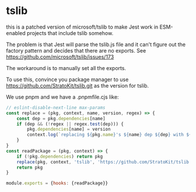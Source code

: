 # tslib

this is a patched version of microsoft/tslib to make Jest work in ESM-enabled projects that include tslib somehow.

The problem is that Jest will parse the tslib.js file and it can't figure out the factory pattern and decides that there are no exports. See https://github.com/microsoft/tslib/issues/173

The workaround is to manually set all the exports.

To use this, convince you package manager to use https://github.com/StratoKit/tslib.git as the version for tslib.

We use pnpm and we have a .pnpmfile.cjs like:

```js
// eslint-disable-next-line max-params
const replace = (pkg, context, name, version, regex) => {
	const dep = pkg.dependencies[name]
	if (dep && (!regex || regex.test(dep))) {
		pkg.dependencies[name] = version
		context.log(`replacing ${pkg.name}'s ${name} dep ${dep} with ${version}`)
	}
}
const readPackage = (pkg, context) => {
	if (!pkg.dependencies) return pkg
	replace(pkg, context, 'tslib', 'https://github.com/StratoKit/tslib.git')
	return pkg
}

module.exports = {hooks: {readPackage}}
```
